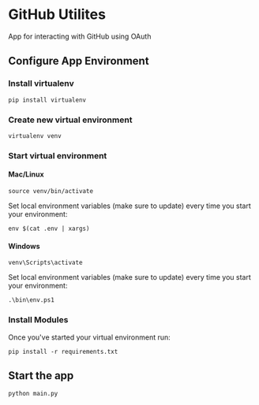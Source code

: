 # GitHub Utilites

App for interacting with GitHub using OAuth

## Configure App Environment

### Install virtualenv

```
pip install virtualenv
```

### Create new virtual environment

```
virtualenv venv
```

### Start virtual environment

#### Mac/Linux 

```
source venv/bin/activate
```

Set local environment variables (make sure to update) every time you start your environment:

```
env $(cat .env | xargs)
```

#### Windows

```
venv\Scripts\activate
```

Set local environment variables (make sure to update) every time you start your environment:

```
.\bin\env.ps1
```

### Install Modules

Once you've started your virtual environment run:

```
pip install -r requirements.txt
```

## Start the app

```
python main.py
```